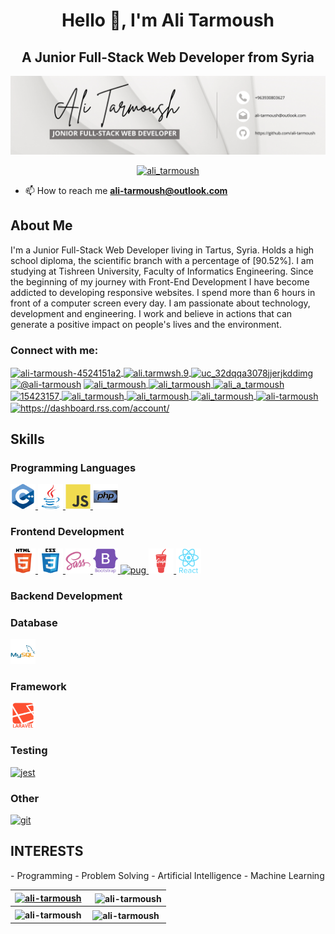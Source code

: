 <h1 align="center">Hello 👋, I'm Ali Tarmoush</h1>
<h2 align="center">A Junior Full-Stack Web Developer from Syria</h2>
<p align="center">
    <img alt="ali-tarmoush"src="ali-tarmoush.png">
</p>
<p align="center">
    <a href="https://twitter.com/ali_tarmoush" target="blank"><img src="https://img.shields.io/twitter/follow/ali_tarmoush?logo=twitter&style=for-the-badge" alt="ali_tarmoush" /></a>
</p>

- 📫 How to reach me **ali-tarmoush@outlook.com**

<h2>About Me</h2>
<p align="left">
    I'm a Junior Full-Stack Web Developer living in Tartus, Syria. Holds a high school diploma, the scientific branch with a percentage of [90.52%]. I am studying at Tishreen University, Faculty of Informatics Engineering. Since the beginning of my journey with Front-End Development I have become addicted to developing responsive websites. I spend more than 6 hours in front of a computer screen every day. I am passionate about technology, development and engineering. I work and believe in actions that can generate a positive impact on people's lives and the environment.
</p>
<h3 align="left">Connect with me:</h3>
<p align="left">
    <!-- linkedin -->
    <a href="https://linkedin.com/in/ali-tarmoush-4524151a2" target="_blank">
        <img align="center"alt="ali-tarmoush-4524151a2"height="30"src="https://raw.githubusercontent.com/rahuldkjain/github-profile-readme-generator/master/src/images/icons/Social/linked-in-alt.svg"width="40"> 
    </a>
    <!-- fb -->
    <a href="https://fb.com/ali.tarmwsh.9"target="_blank">
        <img align="center"alt="ali.tarmwsh.9"height="30"src="https://raw.githubusercontent.com/rahuldkjain/github-profile-readme-generator/master/src/images/icons/Social/facebook.svg"width="40"> 
    </a>
    <!-- youtube -->
    <a href="https://www.youtube.com/channel/UC_32dqqA3078JjERjKDdImg"target="_blank">
        <img align="center"alt="uc_32dqqa3078jjerjkddimg"height="30"src="https://raw.githubusercontent.com/rahuldkjain/github-profile-readme-generator/master/src/images/icons/Social/youtube.svg"width="40"> 
    </a>
    <!-- medium -->
    <a href="https://medium.com/@ali-tarmoush" target="blank"><img align="center" src="https://raw.githubusercontent.com/rahuldkjain/github-profile-readme-generator/master/src/images/icons/Social/medium.svg" alt="@ali-tarmoush" height="30" width="40" /></a>
    <!-- dev.to -->
    <a href="https://dev.to/ali_tarmoush"target="_blank">
        <img align="center"alt="ali_tarmoush"height="30"src="https://raw.githubusercontent.com/rahuldkjain/github-profile-readme-generator/master/src/images/icons/Social/devto.svg"width="40"> 
    </a>
    <!-- twitter -->
    <a href="https://twitter.com/ali_tarmoush"target="_blank">
        <img align="center"alt="ali_tarmoush"height="30"src="https://raw.githubusercontent.com/rahuldkjain/github-profile-readme-generator/master/src/images/icons/Social/twitter.svg"width="40"> 
    </a>
    <!-- instagram -->
    <a href="https://instagram.com/ali_a_tarmoush"target="_blank">
        <img align="center"alt="ali_a_tarmoush"height="30"src="https://raw.githubusercontent.com/rahuldkjain/github-profile-readme-generator/master/src/images/icons/Social/instagram.svg"width="40">
    </a>
    <!-- stackoverflow -->
    <a href="https://stackoverflow.com/users/15423157"target="_blank">
        <img align="center"alt="15423157"height="30"src="https://raw.githubusercontent.com/rahuldkjain/github-profile-readme-generator/master/src/images/icons/Social/stack-overflow.svg"width="40">
    </a>
    <!-- codeforces -->
    <a href="https://codeforces.com/profile/ali_tarmoush"target="_blank">
    <img align="center"alt="ali_tarmoush"height="30"src="https://raw.githubusercontent.com/rahuldkjain/github-profile-readme-generator/master/src/images/icons/Social/codeforces.svg"width="40"> 
    </a>
    <!-- codechef -->
    <a href="https://www.codechef.com/users/ali_tarmoush" target="blank">
        <img align="center" src="https://cdn.jsdelivr.net/npm/simple-icons@3.1.0/icons/codechef.svg" alt="ali_tarmoush" height="30" width="40" />
    </a>
    <!-- hackerrank -->
    <a href="https://www.hackerrank.com/ali_tarmoush"target="_blank">
        <img align="center"alt="ali_tarmoush"height="30"src="https://raw.githubusercontent.com/rahuldkjain/github-profile-readme-generator/master/src/images/icons/Social/hackerrank.svg"width="40">
    </a>
    <!-- topcoder -->
    <a href="https://www.topcoder.com/members/ali-tarmoush"target="_blank">
        <img align="center"alt="ali-tarmoush"height="30"src="https://raw.githubusercontent.com/rahuldkjain/github-profile-readme-generator/master/src/images/icons/Social/topcoder.svg"width="40">
    </a>
    <!-- rss -->
    <a href="/https://dashboard.rss.com/account/" target="blank">
        <img align="center" src="https://raw.githubusercontent.com/rahuldkjain/github-profile-readme-generator/master/src/images/icons/Social/rss.svg" alt="https://dashboard.rss.com/account/" height="30" width="40" />
    </a>
</p>
<h2>Skills</h2><h3>Programming Languages</h3><p align="left"><a href="https://www.w3schools.com/cpp/"rel="noreferrer"target="_blank"><img alt="cplusplus"src="https://raw.githubusercontent.com/devicons/devicon/master/icons/cplusplus/cplusplus-original.svg"height="40"width="40"> </a><a href="https://www.java.com"rel="noreferrer"target="_blank"><img alt="java"src="https://raw.githubusercontent.com/devicons/devicon/master/icons/java/java-original.svg"height="40"width="40"> </a><a href="https://developer.mozilla.org/en-US/docs/Web/JavaScript"rel="noreferrer"target="_blank"><img alt="javascript"src="https://raw.githubusercontent.com/devicons/devicon/master/icons/javascript/javascript-original.svg"height="40"width="40"> </a><a href="https://www.php.net"rel="noreferrer"target="_blank"><img alt="php"src="https://raw.githubusercontent.com/devicons/devicon/master/icons/php/php-original.svg"height="40"width="40"></a></p><h3>Frontend Development</h3><p align="left"><a href="https://www.w3.org/html/"rel="noreferrer"target="_blank"><img alt="html5"src="https://raw.githubusercontent.com/devicons/devicon/master/icons/html5/html5-original-wordmark.svg"height="40"width="40"> </a><a href="https://www.w3schools.com/css/"rel="noreferrer"target="_blank"><img alt="css3"src="https://raw.githubusercontent.com/devicons/devicon/master/icons/css3/css3-original-wordmark.svg"height="40"width="40"> </a><a href="https://sass-lang.com"rel="noreferrer"target="_blank"><img alt="sass"src="https://raw.githubusercontent.com/devicons/devicon/master/icons/sass/sass-original.svg"height="40"width="40"> </a><a href="https://getbootstrap.com"rel="noreferrer"target="_blank"><img alt="bootstrap"src="https://raw.githubusercontent.com/devicons/devicon/master/icons/bootstrap/bootstrap-plain-wordmark.svg"height="40"width="40"> </a><a href="https://pugjs.org"rel="noreferrer"target="_blank"><img alt="pug"src="https://cdn.worldvectorlogo.com/logos/pug.svg"height="40"width="40"> </a><a href="https://gulpjs.com"rel="noreferrer"target="_blank"><img alt="gulp"src="https://raw.githubusercontent.com/devicons/devicon/master/icons/gulp/gulp-plain.svg"height="40"width="40"> </a><a href="https://reactjs.org/"rel="noreferrer"target="_blank"><img alt="react"src="https://raw.githubusercontent.com/devicons/devicon/master/icons/react/react-original-wordmark.svg"height="40"width="40"></a></p><h3 align="left">Backend Development</h3><h3 align="left">Database</h3><p align="left"><a href="https://www.mysql.com/"rel="noreferrer"target="_blank"><img alt="mysql"src="https://raw.githubusercontent.com/devicons/devicon/master/icons/mysql/mysql-original-wordmark.svg"height="40"width="40"></a></p><h3 align="left">Framework</h3><p align="left"><a href="https://laravel.com/"rel="noreferrer"target="_blank"><img alt="laravel"src="https://raw.githubusercontent.com/devicons/devicon/master/icons/laravel/laravel-plain-wordmark.svg"height="40"width="40"></a></p><h3 align="left">Testing</h3><a href="https://jestjs.io"rel="noreferrer"target="_blank"><img alt="jest"src="https://www.vectorlogo.zone/logos/jestjsio/jestjsio-icon.svg"height="40"width="40"></a><h3 align="left">Other</h3><p align="left"><a href="https://git-scm.com/"rel="noreferrer"target="_blank"><img alt="git"src="https://www.vectorlogo.zone/logos/git-scm/git-scm-icon.svg"height="40"width="40"></a></p>



<h2>INTERESTS</h2>
- Programming
- Problem Solving
- Artificial Intelligence
- Machine Learning
<table align="center">
    <tr>
        <th>
            <a href="https://github.com/ryo-ma/github-profile-trophy">
                <img src="https://github-profile-trophy.vercel.app/?username=ali-tarmoush" alt="ali-tarmoush" />
            </a>
        </th>
        <th>  
            <img align="center"alt="ali-tarmoush"src="https://github-readme-stats.vercel.app/api?username=ali-tarmoush&show_icons=true&locale=en">
        </th>
    </tr>
    <tr>
        <th>
            <img align="left"alt="ali-tarmoush"src="https://github-readme-stats.vercel.app/api/top-langs?username=ali-tarmoush&show_icons=true&locale=en&layout=compact">
        </th>
        <th>
            <img align="center"alt="ali-tarmoush"src="https://github-readme-streak-stats.herokuapp.com/?user=ali-tarmoush&">
        </th>
    </tr>
</table>
